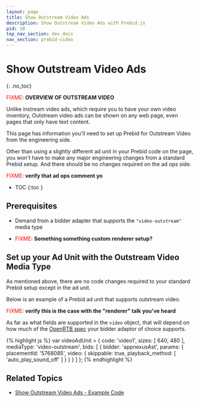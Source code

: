 ```yaml
---
layout: page
title: Show Outstream Video Ads
description: Show Outstream Video Ads with Prebid.js
pid: 10
top_nav_section: dev_docs
nav_section: prebid-video
---
```


<div class="bs-docs-section" markdown="1">

# Show Outstream Video Ads
{: .no_toc}

<span style="color: rgb(255,0,0);">FIXME</span>: <strong>OVERVIEW OF OUTSTREAM VIDEO</strong>

Unlike instream video ads, which require you to have your own video inventory, Outstream video ads can be shown on any web page, even pages that only have text content.

This page has information you'll need to set up Prebid for Outstream Video from the engineering side.

Other than using a slightly different ad unit in your Prebid code on the page, you won't have to make any major engineering changes from a standard Prebid setup.  And there should be no changes required on the ad ops side.

<span style="color: rgb(255,0,0);">FIXME</span>: <strong>verify that ad ops comment yo</strong>

* TOC
{:toc }

## Prerequisites

+ Demand from a bidder adapter that supports the `"video-outstream"` media type

+ <span style="color: rgb(255,0,0);">FIXME</span>: <strong>Something something custom renderer setup?</strong>

## Set up your Ad Unit with the Outstream Video Media Type

As mentioned above, there are no code changes required to your standard Prebid setup except in the ad unit.

Below is an example of a Prebid ad unit that supports outstream video.

<span style="color: rgb(255,0,0);">FIXME</span>: <strong>verify this is the case with the "renderer" talk you've heard</strong>

As far as what fields are supported in the `video` object, that will depend on how much of the [OpenRTB spec](https://www.iab.com/guidelines/real-time-bidding-rtb-project/) your bidder adaptor of choice supports.

{% highlight js %}
var videoAdUnit = {
    code: 'video1',
    sizes: [ 640, 480 ],
    mediaType: 'video-outstream',
    bids: [
        {
            bidder: 'appnexusAst',
            params: {
                placementId: '5768085',
                video: {
                    skippable: true,
                    playback_method: [ 'auto_play_sound_off' ]
                }
            }
        }
    ]
};
{% endhighlight %}

## Related Topics

+ [Show Outstream Video Ads - Example Code]({{site.github.url}}/dev-docs/examples/outstream-video-example.html)

</div>
